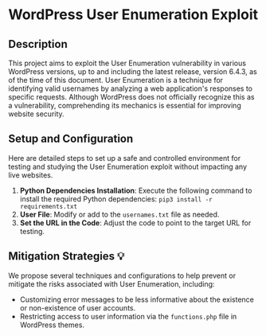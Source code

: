 # WordPress User Enumeration Exploit

## Description

This project aims to exploit the User Enumeration vulnerability in various WordPress versions, up to and including the latest release, version 6.4.3, as of the time of this document. User Enumeration is a technique for identifying valid usernames by analyzing a web application's responses to specific requests. Although WordPress does not officially recognize this as a vulnerability, comprehending its mechanics is essential for improving website security.

## Setup and Configuration

Here are detailed steps to set up a safe and controlled environment for testing and studying the User Enumeration exploit without impacting any live websites.

1. **Python Dependencies Installation**: Execute the following command to install the required Python dependencies: `pip3 install -r requirements.txt`
2. **User File**: Modify or add to the `usernames.txt` file as needed.
3. **Set the URL in the Code**: Adjust the code to point to the target URL for testing.

## Mitigation Strategies 💡

We propose several techniques and configurations to help prevent or mitigate the risks associated with User Enumeration, including:

- Customizing error messages to be less informative about the existence or non-existence of user accounts.
- Restricting access to user information via the `functions.php` file in WordPress themes.
